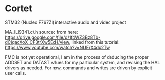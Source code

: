 # Cortet
STM32 (Nucleo F767ZI) interactive audio and video project

MA_ILI9341.c/.h sourced from here: https://drive.google.com/file/d/1f4WZ3Bz8Tb-dCiqacXoX_CF3trXw5EcH/view, linked from this tutorial: https://www.youtube.com/watch?v=NUErX4dx2Tw.

FMC is not yet operational, I am in the process of deducing the proper ADDSET and DATAST values for my particular system, and revising the HAL drivers as needed. For now, commands and writes are driven by explicit user calls.
